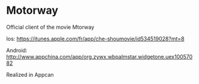 Motorway 
========

Official client of the movie Mtorway 

Ios: https://itunes.apple.com/fr/app/che-shoumovie/id534519028?mt=8

Android: http://www.appchina.com/app/org.zywx.wbpalmstar.widgetone.uex10057082

Realized in Appcan 
